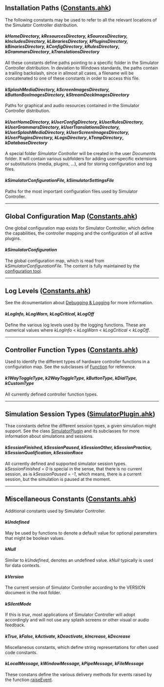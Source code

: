 ## Installation Paths ([Constants.ahk](https://github.com/SeriousOldMan/Simulator-Controller/blob/main/Sources/Includes/Constants.ahk))
The following constants may be used to refer to all the relevant locations of the Simulator Controller distribution.

#### *kHomeDirectory, kResourcesDirectory, kSourcesDirectory, kIncludesDirectory, kLibrariesDirectory, kPluginsDirectory, kBinariesDirectory, kConfigDirectory*, *kRulesDirectory*, *kGrammarsDirectory*, *kTranslationsDirectory* 
All these constants define paths pointing to a specific folder in the Simulator Controller distribution. In deviation to Windows standards, the paths contain a trailing backslash, since in allmost all cases, a filename will be concatenated to one of these constants in order to access this file.

#### *kSplashMediaDirectory, kScreenImagesDirectory, kButtonBoxImagesDirectory, kStreamDeckImagesDirectory*
Paths for graphical and audio resources contained in the Simulator Controller distribution.

#### *kUserHomeDirectory, kUserConfigDirectory, *kUserRulesDirectory*, *kUserGrammarsDirectory*, *kUserTranslationsDirectory*, kUserSplashMediaDirectory, kUserScreenImagesDirectory, kUserPluginsDirectory, kLogsDirectory*, *kTempDirectory*, *kDatabaseDirectory*
A special folder *Simulator Controller* will be created in the user *Documents* folder. It will contain various subfolders for adding user-specific extensions or substitutions (media, plugins, ...), and for storing configuration and log files.

#### *kSimulatorConfigurationFile, kSimulatorSettingsFile*
Paths for the most important configuration files used by Simulator Controller.

***

## Global Configuration Map ([Constants.ahk](https://github.com/SeriousOldMan/Simulator-Controller/blob/main/Sources/Includes/Constants.ahk))
One global configuration map exists for Simulator Controller, which define the capabilities, the controller mapping and the configuration of all active plugins.

#### *kSimulatorConfiguration*
The global configuration map, which is read from *kSimulatorConfigurationFile*. The content is fully maintained by the [configuration tool](https://github.com/SeriousOldMan/Simulator-Controller/wiki/Installation-&-Configuration#configuration).

***

## Log Levels ([Constants.ahk](https://github.com/SeriousOldMan/Simulator-Controller/blob/main/Sources/Includes/Constants.ahk))
See the dcoumentation about [Debugging & Logging](https://github.com/SeriousOldMan/Simulator-Controller/wiki/Functions-Reference#debugging-and-logging-functionsahk) for more information.

#### *kLogInfo, kLogWarn, kLogCritical, kLogOff*
Define the various log levels used by the logging functions. These are numerical values where *kLogInfo* < *kLogWarn* < *kLogCritical* < *kLogOff*.

***

## Controller Function Types ([Constants.ahk](https://github.com/SeriousOldMan/Simulator-Controller/blob/main/Sources/Includes/Constants.ahk))
Used to identify the different types of hardware controller functions in a configuration map. See the subclasses of [Function](https://github.com/SeriousOldMan/Simulator-Controller/wiki/Classes-Reference#abstract-function-extends-configurationitem-classesahk) for reference.

#### *k1WayToggleType, k2WayToggleType, kButtonType, kDialType, kCustomType*
All currently defined controller function types.

***

## Simulation Session Types ([SimulatorPlugin.ahk](https://github.com/SeriousOldMan/Simulator-Controller/blob/main/Sources/Plugins/Libraries/SimulatorPlugin.ahk))
Thse constants define the different session types, a given simulation might support. See the class [SimulatorPlugin](https://github.com/SeriousOldMan/Simulator-Controller/wiki/Classes-Reference#simulator-plugin-implementation-classes) and its subclasses for more information about simulations and sessions.

#### *kSessionFinished, kSessionPaused, kSessionOther, kSessionPractice, kSessionQualification, kSessionRace*
All currently defined and supported simulator session types. *kSessionFinished = 0* is special in the sense, that there is no current session, as is *kSessionPaused = -1*, which means, there is a current session, but the simulation is paused at the moment.

***

## Miscellaneous Constants ([Constants.ahk](https://github.com/SeriousOldMan/Simulator-Controller/blob/main/Sources/Includes/Constants.ahk))
Additional constants used by Simulator Controller.

#### *kUndefined*
May be used by functions to denote a default value for optional parameters that might be boolean values.

#### *kNull*
Similar to *kUndefined*, denotes an undefined value. *kNull* typically is used for data contexts.

#### *kVersion*
The current version of Simulator Controller according to the VERSION document in the root folder.

#### *kSilentMode*
If this is *true*, most applications of Simulator Controller will adopt accordingly and will not use any splash screens or other visual or audio feedback.

#### *kTrue, kFalse, kActivate, kDeactivate, kIncrease, kDecrease*
Miscellaneous constants, which define string representations for often used code constants.

#### *kLocalMessage, kWindowMessage, kPipeMessage, kFileMessage*
These constans define the various delivery methods for events raised by the function [raiseEvent](https://github.com/SeriousOldMan/Simulator-Controller/wiki/Functions-Reference#raiseeventmessagetype--oneofklocalmessage-kwindowmessage-kpipemessage-kfilemessage-event--string-data--string-target--false).